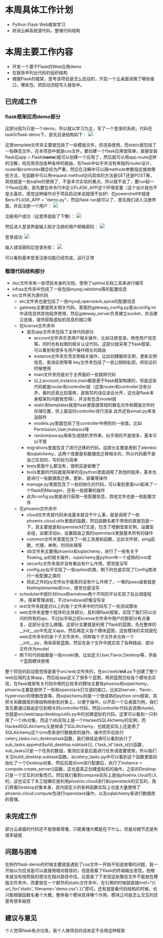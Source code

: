 # 本周具体工作计划
+ Python Flask Web框架学习
+ 研读云晫系统源代码，整理代码结构

# 本周主要工作内容
+ 开发一个基于Flask的Web应用demo
+ 在报告中列出代码的组织结构
+ 根据Flask的框架，思考该项目是怎么启动的，开启一个云桌面调用了哪些接口，哪些包，把启动流程写入报告中。

## 已完成工作
### flask框架应用demo部分
这部分因为只是一个demo，所以就以学习为主，写了一个登录的系统，代码在task5/flask-demo下，首先目录结构如下：
![](https://raw.githubusercontent.com/2019cloudcomputingpractices/CloudComputingCourse/16340147-%E5%88%98%E6%81%92%E4%BC%9F/task5/image/1.png)

这里template文件夹主要就包括了一些模版文件，供渲染使用，而static就包括了一些静态文件，在本项目中就是css文件，要创建一个flask应用很简单，直接安装flask后app = Flask(__name__)就可以创建一个应用了，然后就可以用app.route这样的注解，给应用添加各种各样的路由，在flask中似乎并没有单独的router设计，router和controller耦合较为严重，然后在注解中可以用methods参数指定接收哪些方法，在函数中可以用request.method访问具体的方法是GET还是POST等，其他就是一些sqlite的使用了，不是本次实验的重点，所以就不说了，要run起一个flask应用，首先要在命令行中定义FLASK_APP这个环境变量（这个设计我也不是太喜欢，感觉这种操作对于项目启动来说就很不友好）在powershell中就是$env:FLASK_APP = "demo.py"，然后flask run就可以了，首先我们进入注册界面，并且注册一个用户：
![](https://raw.githubusercontent.com/2019cloudcomputingpractices/CloudComputingCourse/16340147-%E5%88%98%E6%81%92%E4%BC%9F/task5/image/2.png)

注册用户成功（这里界面偷了下懒）：
![](https://raw.githubusercontent.com/2019cloudcomputingpractices/CloudComputingCourse/16340147-%E5%88%98%E6%81%92%E4%BC%9F/task5/image/3.png)

然后进入登录界面输入刚才注册的用户邮箱密码：
![](https://raw.githubusercontent.com/2019cloudcomputingpractices/CloudComputingCourse/16340147-%E5%88%98%E6%81%92%E4%BC%9F/task5/image/4.png)

登录成功:
![](https://raw.githubusercontent.com/2019cloudcomputingpractices/CloudComputingCourse/16340147-%E5%88%98%E6%81%92%E4%BC%9F/task5/image/5.png)

输入错误密码后登录失败：
![](https://raw.githubusercontent.com/2019cloudcomputingpractices/CloudComputingCourse/16340147-%E5%88%98%E6%81%92%E4%BC%9F/task5/image/6.png)

可以看到基本登录注册功能已经完成，运行正常

### 整理代码结构部分
+ doc文件夹有一些项目本身的文档，使用了sphinx文档工具来进行编写
+ infras文件夹中包括了一些包括mysql,rabbitmq等的配置信息
+ src文件夹为源代码
	- etc文件夹也是包括了一些mysql,openstack,spice的配置信息
	- gateway主要是网关相关代码，里面的gateway_config.py是从config.ini中读信息供其他程序使用，然后gateway_server负责建立socket，并且建立连接，提供获取虚拟机信息的接口等
	- 在license文件夹中
		+ 首先app文件夹包括了主体代码部分
			- account文件夹负责用户相关操作，比如注册登录，修改用户信息等，同时也有权限的相关认证代码，这部分就采用了flask框架，可以看到有很多与用户操作相关的路由
			- instance文件夹负责实例相关操作，比如创建删除实例，更新实例信息，查询实例等等
			key文件夹包括了一些公钥和私钥，供验证的时候使用
			- main文件夹则是对于主界面的一些跳转代码
			- 以上account,instance,main都是基于flask框架构建的，但是这些代码都是router和controller层（这里router和controller没有分开，看的还是比较蛋疼，是我写的话应该会分开，这也是flask本身框架的问题我觉得），并没有包含model层
			- static和templates就是flask里面很常规的静态文件和模版文件的存储位置，供上面说的controller进行渲染
			此外还有email.py来发送邮件
			- models.py里面包括了在controller中用到的一些类，比如Permission,User,Instance等
			- randompsw.py用来生成随机字符串，似乎用的不是很多，基本可以不管
		+ migrations里面包含了进行迁移的代码，这部分主要是用到了alembic和sqlalchemy，这两个库都是和数据库迁移相关的，所以代码都不是自己实现的，写的较为简单
		+ tests里面什么都没有，很明显是偷懒了
		+ tools里面的代码就是简单的在python里面调用了其他的程序，基本也是进行一些数据库迁移，更新，部署等操作
		+  manage.py里面包含了一些初始化的代码，可以看到里面run起来了一个flask的Manager，还有一些部署的操作
		+ 此外config.py就是进行获取一些配置信息，其他文件也是一些配置文件
	- 在phoenix文件夹中
		+ cloud文件夹就代码来说基本就没干什么事，就是调用了一些phoenix.cloud.utils里面的函数，然后函数名都不带改的直接包装一下，其主要就是和openstack打交道，包含了增删改查实例，设置安全组，设置浮动ip，设置路由之类的openstack里面基本所有的操作
		+ common文件夹里面包含了一些工具类和函数，比如文件锁，ping函数，代理，单例，时间处理等
		+ db文件夹主要用phoenix和sqlalchemy，进行了一些有关于floating_ip的相关操作，sqlalchemy是python中一个成熟的orm库
		+ security文件夹我并没有看出有什么作用，感觉是没写
		+ config.py似乎实现了一些option的类，剩下的也是实现了Config类进行一些配置之类的
		+ 除此之外的py文件似乎就真的没有什么作用了，一堆的pass或者就是NotImplementedError，感觉也是没写
	- scheduler中就针对linux和windows两个不同的平台实现了后台调度程序，用来管理进程，不过windows好像没写全
	- test文件夹就是对以上的各个文件夹中的代码写了一些测试模块
	- web文件夹是整个程序的主体部分，其利用flask框架，实现了我们可以访问的所有的api，不过似乎和之前license文件夹中用户的那部分有点重复，这部分没怎么搞懂。这部分主要就是利用了flask的蓝图，先在整体的__init__.py中先定义app，然后再定义各个模块蓝图，这些模块的实现就在web文件夹中的各个子文件夹中，同样每个子文件夹也有一个__init__.py，用来获取蓝图，然后在各个文件中就实现了各种路由，部分文件作为model
	- 剩下的代码就都是一些model类，比如定义User,Flavor,Desktop等，供各个蓝图模块使用

整个项目的启动我觉得是基于src/web文件夹的，在src/web/__init__.py下创建了整个web应用的主体app，然后给app定义了很多个蓝图，再把蓝图交给各个模块去实现，在flask框架有关代码中用的比较多的模块主要有phoenix和sqlalchemy，phoenix主要是提供了一些和openstack打交道的接口，比如对server、flavor、hypervisor的增删改查等，而sqlalchemy则是一个很成熟的python orm框架，其把关系数据库的表结构映射到对象上，以便于操作。以开启一个云桌面为例，我们首先要通过路由定位到相关的controller代码，然后controller代码会调用model，也就是src/web/app/desktop/utils.py中的创建虚拟机代码，这里可以看到一只利用了一个db对象，而这个db实际上是一个HackedSQLAlchemy的实例，而HackedSQLAlchemy又是继承了SQLAlchemy，也就是实际上还是用了SQLAlchemy这个orm库来进行数据库的操作，操作完毕后执行celery_tasks.run_desktoptask函数，我们继续追溯可以看到执行了sub_tasks.append(build_desktop.subtask((), {'task_id':task_id}))函数，sub_tasks只是一个任务的数组，推测应该是后面进行任务调度要使用，所以我们关注build_desktop.subtask函数，从celery_tasks.py中可以看到这个函数里面初始化了一个Desktop对象，然后后面对vm进行配置后，执行了instance = compute.create_server()函数，这也是真正创建虚拟机的操作，之前的Desktop只是一个交互的对象而已，然后我们看到compute实际上是由phoenix.cloud引入的，这也证实了本工程确实是利用phoenix.cloud进行和openstack的交互的，我们再看Desktop对象本身，其内部定义的各种函数实际上也是大量使用了phoenix.cloud.compute包进行openstack操作，以及sqlalchemy来进行数据库的管理。



## 未完成工作
部分云桌面的代码还不是很看得懂，只能看懂大概是在干什么，但是对细节还是有很多疑惑
## 问题与困难
在制作flask-demo的时候主要就是遇到了css文件一开始不知道放哪的问题，我一开始以为应该是可以直接用相对路径的，但是我看了flask的终端输出发现，他根本就没有按照我的想法在相对路径中找，后面查了下发现这些静态文件不能放在模版文件夹中，而要放在一个额外的static文件夹中，在引用的时候就直接href="{{ url_for('static', filename='demo.css') }}"即可。还有就是看代码结构的时候，也只能根据函数名看个大概，整体每个模块具体哪个作用，模块之间是怎么交互的还是有很多疑惑
## 建议与意见
个人觉得flask有点垃圾，我个人做项目的话肯定不会用这种框架